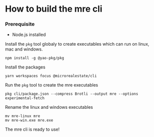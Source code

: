 # How to build the mre cli

### Prerequisite

- Node.js installed

Install the `pkg` tool globaly to create executables which can run on linux, mac and windows.

```shell
npm install -g @yao-pkg/pkg
```

Install the packages

```shell
yarn workspaces focus @microrealestate/cli
```

Run the `pkg` tool to create the mre executables

```shell
pkg cli/package.json --compress Brotli --output mre --options experimental-fetch
```

Rename the linux and windows executables

```shell
mv mre-linux mre
mv mre-win.exe mre.exe
```

The mre cli is ready to use!
